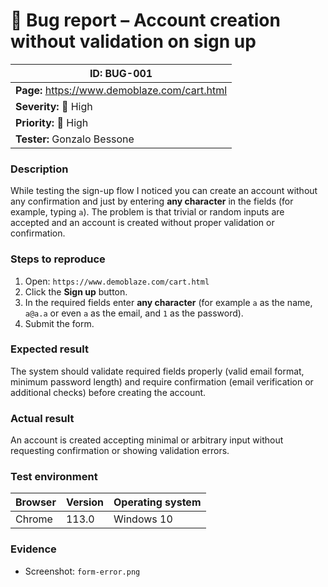 # 🐞 Bug report – Account creation without validation on sign up

| **ID:** BUG-001 |  
|-----------------|  
| **Page:** https://www.demoblaze.com/cart.html |  
| **Severity:** 🔴 High |  
| **Priority:** 🔴 High |  
| **Tester:** Gonzalo Bessone |  

### Description
While testing the sign-up flow I noticed you can create an account without any confirmation and just by entering **any character** in the fields (for example, typing `a`). The problem is that trivial or random inputs are accepted and an account is created without proper validation or confirmation.

### Steps to reproduce
1. Open: `https://www.demoblaze.com/cart.html`  
2. Click the **Sign up** button.  
3. In the required fields enter **any character** (for example `a` as the name, `a@a.a` or even `a` as the email, and `1` as the password).  
4. Submit the form.  

### Expected result
The system should validate required fields properly (valid email format, minimum password length) and require confirmation (email verification or additional checks) before creating the account.

### Actual result
An account is created accepting minimal or arbitrary input without requesting confirmation or showing validation errors.

### Test environment

| Browser | Version | Operating system |  
|---------|---------|------------------|  
| Chrome  | 113.0   | Windows 10       |  

### Evidence
- Screenshot: `form-error.png`
